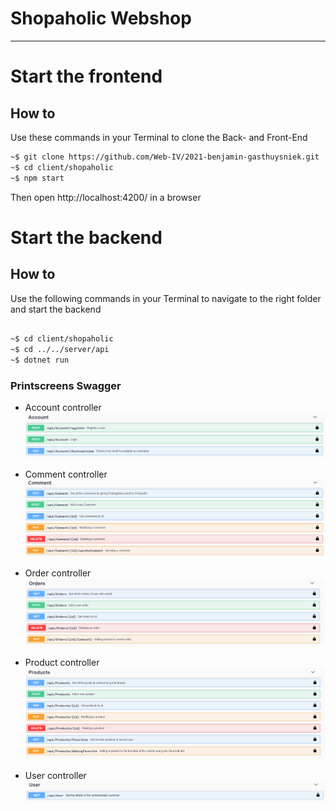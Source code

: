 # Shopaholic Webshop

---

# Start the frontend


## How to
Use these commands in your  Terminal to clone the Back- and Front-End


```bash
~$ git clone https://github.com/Web-IV/2021-benjamin-gasthuysniek.git
~$ cd client/shopaholic
~$ npm start
```

Then open  http://localhost:4200/ in a browser



# Start the backend

## How to

Use the following commands in your  Terminal to navigate to the right folder and start the backend

```bash

~$ cd client/shopaholic
~$ cd ../../server/api
~$ dotnet run

```

### Printscreens Swagger
* Account controller
![](accountController.PNG)

* Comment controller
![](commentController.PNG)

* Order controller
![](orderController.PNG)

* Product controller
![](productController.PNG)

* User controller
![](userController.PNG)